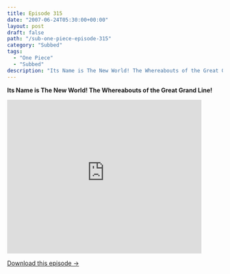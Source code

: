 ```yaml
---
title: Episode 315
date: "2007-06-24T05:30:00+00:00"
layout: post
draft: false
path: "/sub-one-piece-episode-315"
category: "Subbed"
tags:
  - "One Piece"
  - "Subbed"
description: "Its Name is The New World! The Whereabouts of the Great Grand Line!"
---
```


**Its Name is The New World! The Whereabouts of the Great Grand Line!**

<iframe width="640" height="360" src="https://www.rapidvideo.com/e/FXREI298XQ" frameborder="0" marginwidth=0 marginheight=0 scrolling=no allowfullscreen style="max-width:90%;"></iframe>

<a href="http://ouo.io/qs/eCodkFEQ?s=https://www.rapidvideo.com/d/FXREI298XQ" class="styled_a">Download this episode →</a>

